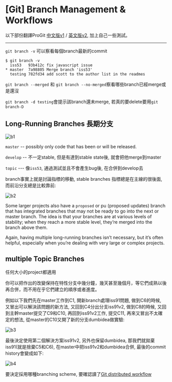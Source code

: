 # [Git] Branch Management & Workflows

以下部份翻譯ProGit [中文版v1](https://git-scm.com/book/zh-tw/v1/%E9%96%8B%E5%A7%8B) / [英文版v2](https://git-scm.com/book/en/v2), 加上自己一些測試。

-----------

`git branch -v` 可以察看每個branch最新的commit

```
$ git branch -v
  iss53   93b412c fix javascript issue
* master  7a98805 Merge branch 'iss53'
  testing 782fd34 add scott to the author list in the readmes
```

`git branch --merged` 和 `git branch --no-merged`察看哪些branch已經merge或是還沒

`git branch -d testing`會提示該branch還未merge, 若真的要delete要用`git branch-D`


## Long-Running Branches 長期分支

![b1](https://git-scm.com/book/en/v2/book/03-git-branching/images/lr-branches-2.png)

`master`  --  possibly only code that has been or will be released.

`develop` -- 不一定stable, 但是有達到stable state後, 就會把他merge到master

`topic` --- 像`iss53`, 通過測試並且不會產生bug後, 在合併到develop去

branch事實上就是討論指標的移動, stable branches 指標總是在主線的很後面, 而前沿分支總是比較靠前:

![b2](https://git-scm.com/book/en/v2/book/03-git-branching/images/lr-branches-1.png)

 Some larger projects also have a `proposed` or pu (proposed updates) branch that has integrated branches that may not be ready to go into the next or master branch. The idea is that your branches are at various levels of stability; when they reach a more stable level, they’re merged into the branch above them. 
 
 Again, having multiple long-running branches isn’t necessary, but it’s often helpful, especially when you’re dealing with very large or complex projects.

## multiple Topic Branches

任何大小的project都適用

你可以把作出的改變保持在特性分支中幾分鐘，幾天甚至幾個月，等它們成熟以後再合併，而不用在乎它們建立的順序或者進度。

例如以下我們先在master工作到C1, 開新branch處理iss91問題, 做到C6的時候, 又冒出可以解決該問題的新方法, 又回到C4分出分支iss91v2, 做到C8的時候, 又回到主幹master提交了C9和C10, 再回到iss91v2工作, 提交C11, 再來又冒出不太確定的想法, 從master的C10又開了新的分支dumbidea做實驗: 

![b3](https://git-scm.com/book/en/v2/book/03-git-branching/images/topic-branches-1.png)


最後決定使用第二個解決方案iss91v2, 另外也保留dumbidea, 那我們就拋棄iss91(就是捨棄C5和C6), 在master中把iss91v2和dumbidea合併, 最後的commit history會變成如下: 

![b4](https://git-scm.com/book/en/v2/book/03-git-branching/images/topic-branches-2.png)

要決定採用哪種branching scheme, 要確認讀了[Git distributed workflow](https://git-scm.com/book/en/v2/Distributed-Git-Distributed-Workflows)
